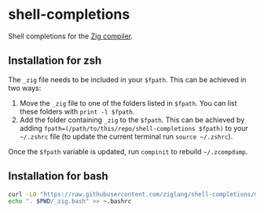 # shell-completions

Shell completions for the [Zig compiler](https://github.com/ziglang/zig).

## Installation for zsh

The `_zig` file needs to be included in your `$fpath`. This can be achieved in two ways:
1. Move the `_zig` file to one of the folders listed in `$fpath`. You can list these folders with `print -l $fpath`.
2. Add the folder containing `_zig` to the `$fpath`. This can be achieved by adding `fpath=(/path/to/this/repo/shell-completions $fpath)` to your `~/.zshrc` file (to update the current terminal run `source ~/.zshrc`).

Once the `$fpath` variable is updated, run `compinit` to rebuild `~/.zcompdump`.

## Installation for bash

```sh
curl -LO "https://raw.githubusercontent.com/ziglang/shell-completions/master/_zig.bash"
echo ". $PWD/_zig.bash" >> ~.bashrc
```
